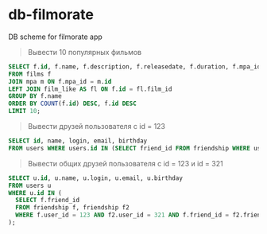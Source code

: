 # db-filmorate
DB scheme for filmorate app

> Вывести 10 популярных фильмов

```sql
SELECT f.id, f.name, f.description, f.releasedate, f.duration, f.mpa_id, m.name AS mpa_name, COUNT(f.id)
FROM films f
JOIN mpa m ON f.mpa_id = m.id
LEFT JOIN film_like AS fl ON f.id = fl.film_id
GROUP BY f.name
ORDER BY COUNT(f.id) DESC, f.id DESC
LIMIT 10;
```

> Вывести друзей пользователя с id = 123

```sql
SELECT id, name, login, email, birthday
FROM users WHERE users.id IN (SELECT friend_id FROM friendship WHERE user_id = 123);
```

> Вывести общих друзей пользователя с id = 123 и id = 321

```sql
SELECT u.id, u.name, u.login, u.email, u.birthday
FROM users u
WHERE u.id IN (
  SELECT f.friend_id
  FROM friendship f, friendship f2
  WHERE f.user_id = 123 AND f2.user_id = 321 AND f.friend_id = f2.friend_id
);
```
